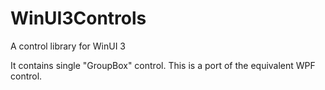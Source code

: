 # WinUI3Controls

A control library for WinUI 3

It contains single "GroupBox" control. This is a port of the equivalent WPF control.
